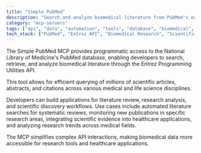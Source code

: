 ```yaml
---
title: "Simple PubMed"
description: "Search and analyze biomedical literature from PubMed's extensive research database using the Entrez API."
category: "mcp-servers"
tags: ["api", "data", "automation", "tools", "database", "biomedical", "literature", "research", "Entrez"]
tech_stack: ["PubMed", "Entrez API", "Biomedical Research", "Scientific Literature", "Medical Databases", "Programming Utilities"]
---
```


The Simple PubMed MCP provides programmatic access to the National Library of Medicine's PubMed database, enabling developers to search, retrieve, and analyze biomedical literature through the Entrez Programming Utilities API. 

This tool allows for efficient querying of millions of scientific articles, abstracts, and citations across various medical and life science disciplines.

Developers can build applications for literature review, research analysis, and scientific discovery workflows. Use cases include automated literature searches for systematic reviews, monitoring new publications in specific research areas, integrating scientific evidence into healthcare applications, and analyzing research trends across medical fields. 

The MCP simplifies complex API interactions, making biomedical data more accessible for research tools and healthcare applications.
